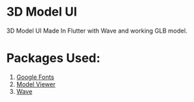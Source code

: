 # 3D Model UI

3D Model UI Made In Flutter with Wave and working GLB model.

# Packages Used:
1) <a href="https://pub.dev/packages/google_fonts">Google Fonts</a>
2) <a href="https://pub.dev/packages/model_viewer">Model Viewer</a>
3) <a href="https://pub.dev/packages/wave">Wave</a>

